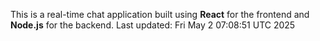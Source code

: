 This is a real-time chat application built using **React** for the frontend and **Node.js** for the backend.
Last updated: Fri May  2 07:08:51 UTC 2025
